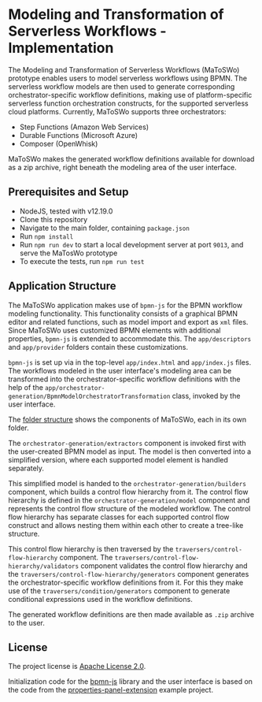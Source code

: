 #  Modeling and Transformation of Serverless Workflows - Implementation
The Modeling and Transformation of Serverless Workflows (MaToSWo) prototype enables users to model serverless workflows using BPMN.
The serverless workflow models are then used to generate corresponding orchestrator-specific workflow definitions, making use of platform-specific serverless function orchestration constructs, for the supported serverless cloud platforms.
Currently, MaToSWo supports three orchestrators:
* Step Functions (Amazon Web Services)
* Durable Functions (Microsoft Azure)
* Composer (OpenWhisk)

MaToSWo makes the generated workflow definitions available for download as a zip archive, right beneath the modeling area of the user interface.

## Prerequisites and Setup
* NodeJS, tested with v12.19.0
* Clone this repository
* Navigate to the main folder, containing `package.json`
* Run `npm install`
* Run `npm run dev` to start a local development server at port `9013`, and serve the MaTosWo prototype
* To execute the tests, run `npm run test`

## Application Structure
The MaToSWo application makes use of `bpmn-js` for the BPMN workflow modeling functionality.
This functionality consists of a graphical BPMN editor and related functions, such as model import and export as `xml` files.
Since MaToSWo uses customized BPMN elements with additional properties, `bpmn-js` is extended to accommodate this.
The `app/descriptors` and `app/provider` folders contain these customizations.

`bpmn-js` is set up via in the top-level `app/index.html` and `app/index.js` files.
The workflows modeled in the user interface's modeling area can be transformed into the orchestrator-specific workflow definitions with the help of the `app/orchestrator-generation/BpmnModelOrchestratorTransformation` class, invoked by the user interface.

The [folder structure](folder-overview.png) shows the components of MaToSWo, each in its own folder.

The `orchestrator-generation/extractors` component is invoked first with the user-created BPMN model as input.
The model is then converted into a simplified version, where each supported model element is handled separately.

This simplified model is handed to the `orchestrator-generation/builders` component, which builds a control flow hierarchy from it.
The control flow hierarchy is defined in the `orchestrator-generation/model` component and represents the control flow structure of the modeled workflow.
The control flow hierarchy has separate classes for each supported control flow construct and allows nesting them within each other to create a tree-like structure.

This control flow hierarchy is then traversed by the `traversers/control-flow-hierarchy` component.
The `traversers/control-flow-hierarchy/validators` component validates the control flow hierarchy and the `traversers/control-flow-hierarchy/generators` component generates the orchestrator-specific workflow definitions from it.
For this they make use of the `traversers/condition/generators` component to generate conditional expressions used in the workflow definitions.

The generated workflow definitions are then made available as `.zip` archive to the user.

## License
The project license is [Apache License 2.0](LICENSE).

Initialization code for the [bpmn-js](https://github.com/bpmn-io/bpmn-js) library and the user interface is based on the code from the [properties-panel-extension](https://github.com/bpmn-io/bpmn-js-examples/tree/master/properties-panel-extension) example project.
